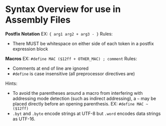 # Syntax Overview for use in Assembly Files

**Postfix Notation**
EX: `{ arg1 arg2 + arg3 - }`
Rules:

* There MUST be whitespace on either side of each token in a postfix expression block

**Macros**
EX: `#define MAC ($12ff + OTHER_MAC) ; comment`
Rules:

* Comments at end of line are ignored
* `#define` is case insensitive (all preprocessor directives are)

Hints:

* To avoid the parentheses around a macro from interfering with addressing mode detection (such as indirect addressing), a `~` may be placed directly before an opening parenthesis. EX: `#define MAC ~($12ff)`
* `.byt` and `.byte` encode strings at UTF-8 but `.word` encodes data strings as UTF-16.

